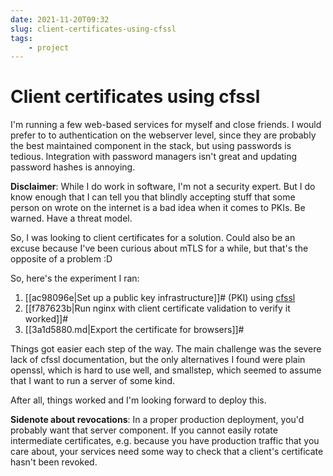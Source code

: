 ```yaml
---
date: 2021-11-20T09:32
slug: client-certificates-using-cfssl
tags:
    - project
---
```


# Client certificates using cfssl

I'm running a few web-based services for myself and close friends.
I would prefer to to authentication on the webserver level, since they are probably the best
maintained component in the stack, but using passwords is tedious.
Integration with password managers isn't great and updating password hashes is annoying.

**Disclaimer**: While I do work in software, I'm not a security expert. But I do know enough that
I can tell you that blindly accepting stuff that some person on wrote on the internet is a bad idea
when it comes to PKIs. Be warned. Have a threat model.

So, I was looking to client certificates for a solution.
Could also be an excuse because I've been curious about mTLS for a while, but that's the opposite of
a problem :D

So, here's the experiment I ran:

1. [[ac98096e|Set up a public key infrastructure]]# (PKI) using
   [cfssl](https://github.com/cloudflare/cfsslhttps://github.com/cloudflare/cfssl)
2. [[f787623b|Run nginx with client certificate validation to verify it worked]]#
3. [[3a1d5880.md|Export the certificate for browsers]]#

Things got easier each step of the way. The main challenge was the severe lack of cfssl
documentation, but the only alternatives I found were plain openssl, which is hard to use well, and
smallstep, which seemed to assume that I want to run a server of some kind.

After all, things worked and I'm looking forward to deploy this.

**Sidenote about revocations**: In a proper production deployment, you'd probably want that server
component. If you cannot easily rotate intermediate certificates, e.g. because you have production
traffic that you care about, your services need some way to check that a client's certificate hasn't
been revoked.

